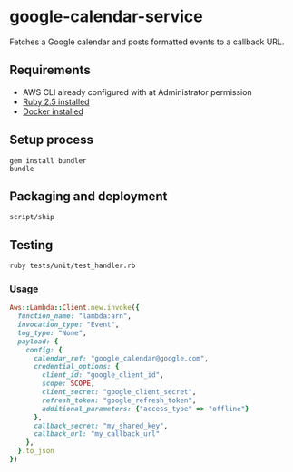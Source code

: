 # google-calendar-service

Fetches a Google calendar and posts formatted events to a callback URL.

## Requirements

* AWS CLI already configured with at Administrator permission
* [Ruby 2.5 installed](https://www.ruby-lang.org/en/documentation/installation/)
* [Docker installed](https://www.docker.com/community-edition)

## Setup process

```
gem install bundler
bundle
```

## Packaging and deployment

```script/ship```

## Testing

```bash
ruby tests/unit/test_handler.rb
```

### Usage

```ruby
Aws::Lambda::Client.new.invoke({
  function_name: "lambda:arn",
  invocation_type: "Event",
  log_type: "None",
  payload: {
    config: {
      calendar_ref: "google_calendar@google.com",
      credential_options: {
        client_id: "google_client_id",
        scope: SCOPE,
        client_secret: "google_client_secret",
        refresh_token: "google_refresh_token",
        additional_parameters: {"access_type" => "offline"}
      },
      callback_secret: "my_shared_key",
      callback_url: "my_callback_url"
    },
  }.to_json
})
```
